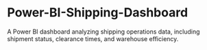 # Power-BI-Shipping-Dashboard
A Power BI dashboard analyzing shipping operations data, including shipment status, clearance times, and warehouse efficiency.
